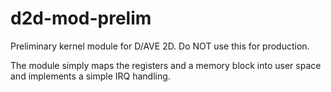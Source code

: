 # d2d-mod-prelim

Preliminary kernel module for D/AVE 2D. Do NOT use this for production.

The module simply maps the registers and a memory block into user space and
implements a simple IRQ handling.
